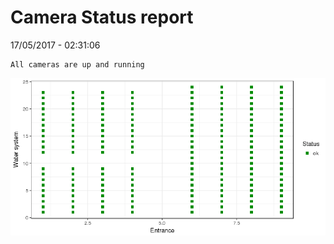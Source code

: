 Camera Status report
================
17/05/2017 - 02:31:06

    All cameras are up and running

![](camreport_files/figure-markdown_github/unnamed-chunk-2-1.png)
